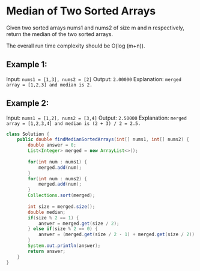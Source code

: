 # Median of Two Sorted Arrays

Given two sorted arrays nums1 and nums2 of size m and n respectively, return the median of the two sorted arrays.

The overall run time complexity should be O(log (m+n)).

## Example 1:
Input: `nums1 = [1,3], nums2 = [2]`
Output: `2.00000`
Explanation: `merged array = [1,2,3] and median is 2.`

## Example 2:
Input: `nums1 = [1,2], nums2 = [3,4]`
Output: `2.50000`
Explanation: `merged array = [1,2,3,4] and median is (2 + 3) / 2 = 2.5.`

```java
class Solution {
    public double findMedianSortedArrays(int[] nums1, int[] nums2) {
        double answer = 0;
        List<Integer> merged = new ArrayList<>();
        
        for(int num : nums1) {
            merged.add(num);
        }
        for(int num : nums2) {
            merged.add(num);
        }
        Collections.sort(merged);
        
        int size = merged.size();
        double median;
        if(size % 2 == 1) {
            answer = merged.get(size / 2);
        } else if(size % 2 == 0) {
            answer = (merged.get(size / 2 - 1) + merged.get(size / 2)) / 2.0;
        }
        System.out.println(answer);
        return answer;
    }
}
```